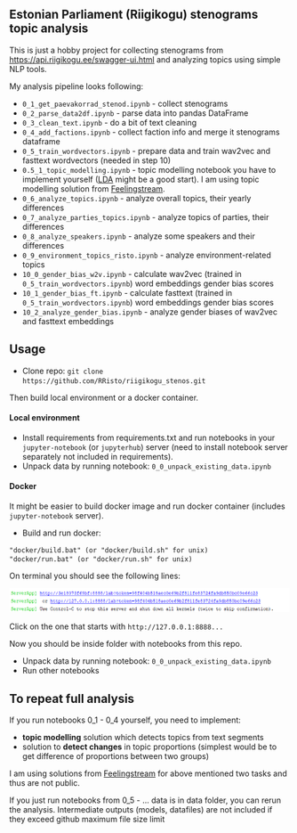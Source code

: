 ## Estonian Parliament (Riigikogu) stenograms topic analysis

This is just a hobby project for collecting stenograms from 
https://api.riigikogu.ee/swagger-ui.html and analyzing topics using simple NLP tools. 

My analysis pipeline looks following:
- `0_1_get_paevakorrad_stenod.ipynb` - collect stenograms
- `0_2_parse_data2df.ipynb` - parse data into pandas DataFrame
- `0_3_clean_text.ipynb` - do a bit of text cleaning
- `0_4_add_factions.ipynb` - collect faction info and merge 
 it stenograms dataframe
- `0_5_train_wordvectors.ipynb` - prepare data and train wav2vec and fasttext wordvectors (needed in step 10)
- `0.5_1_topic_modelling.ipynb` - topic modelling notebook you have to 
implement yourself ([LDA](https://radimrehurek.com/gensim/models/ldamodel.html) might be
 a good start).
I am using topic modelling solution from 
[Feelingstream](https://www.feelingstream.com/). 
- `0_6_analyze_topics.ipynb` - analyze overall topics, their yearly differences
- `0_7_analyze_parties_topics.ipynb` - analyze topics of parties, their differences
- `0_8_analyze_speakers.ipynb` - analyze some speakers and their differences
- `0_9_environment_topics_risto.ipynb` - analyze environment-related topics
- `10_0_gender_bias_w2v.ipynb` - calculate wav2vec (trained in  `0_5_train_wordvectors.ipynb`) word embeddings gender bias scores 
- `10_1_gender_bias_ft.ipynb` - calculate fasttext (trained in  `0_5_train_wordvectors.ipynb`) word embeddings gender bias scores 
- `10_2_analyze_gender_bias.ipynb` - analyze gender biases of wav2vec and fasttext embeddings 


## Usage
- Clone repo: `git clone https://github.com/RRisto/riigikogu_stenos.git`

Then build local environment or a docker container.

#### Local environment
- Install requirements from requirements.txt and run notebooks 
in your `jupyter-notebook` (or `jupyterhub`) server (need to install 
notebook server separately not included in requirements).
- Unpack data by running notebook: `0_0_unpack_existing_data.ipynb`


#### Docker 
It might be easier to build docker image and run docker container (includes `jupyter-notebook` server).

- Build and run docker:
<pre><code>"docker/build.bat" (or "docker/build.sh" for unix) 
"docker/run.bat" (or "docker/run.sh" for unix)</code></pre>
 On terminal you should see the following lines: 

 ![](https://github.com/RRisto/riigikogu_stenos/blob/master/images/server.PNG)

Click on the one that starts with `http://127.0.0.1:8888...` 
  
Now you should be inside folder with notebooks from this repo.

- Unpack data by running notebook: `0_0_unpack_existing_data.ipynb`
- Run other notebooks

## To repeat full analysis

If you run notebooks 0_1 - 0_4 yourself, you need to implement:
 
 - **topic modelling** solution which detects topics from text segments
 - solution to **detect changes** in topic proportions 
 (simplest would be to get difference of proportions between two groups)

I am using solutions from [Feelingstream](https://www.feelingstream.com/) 
for above mentioned two tasks and thus are not public.

If you just run notebooks from 0_5 - ... 
data is in data folder, you can rerun the analysis. Intermediate outputs (models, datafiles) are not included if they
exceed github maximum file size limit
